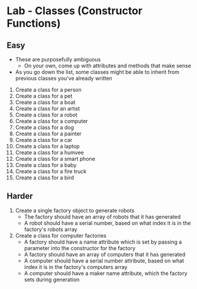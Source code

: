 # Lab - Classes (Constructor Functions)

## Easy

- These are purposefully ambiguous
    - On your own, come up with attributes and methods that make sense
- As you go down the list, some classes might be able to inherit from previous classes you've already written

1. Create a class for a person
1. Create a class for a pet
1. Create a class for a boat
1. Create a class for an artist
1. Create a class for a robot
1. Create a class for a computer
1. Create a class for a dog
1. Create a class for a painter
1. Create a class for a car
1. Create a class for a laptop
1. Create a class for a humvee
1. Create a class for a smart phone
1. Create a class for a baby
1. Create a class for a fire truck
1. Create a class for a bird

## Harder

1. Create a single factory object to generate robots
    - The factory should have an array of robots that it has generated
    - A robot should have a serial number, based on what index it is in the factory's robots array
1. Create a class for computer factories
    - A factory should have a name attribute which is set by passing a parameter into the constructor for the factory
    - A factory should have an array of computers that it has generated
    - A computer should have a serial number attribute, based on what index it is in the factory's computers array
    - A computer should have a maker name attribute, which the factory sets during generation
